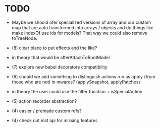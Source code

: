 # TODO

- Maybe we should ofer specialized versions of array and our custom map that are auto transformed into
  arrays / objects and do things like make indexOf use ids for models?
  That way we could also remove toTreeNode.

- (8) clear place to put effects and the like?
- in theory that would be afterAttachToRootModel

- (7) explore new babel decorators compatibility

- (6) should we add something to distinguish actions run as apply (from those who are not) in mwares? (applySnapshot, applyPatches)
- in theory the user could use the filter function + isSpecialAction

- (5) action recorder abstraction?

- (4) easier / premade custom refs?

- (4) check out mst api for missing features
